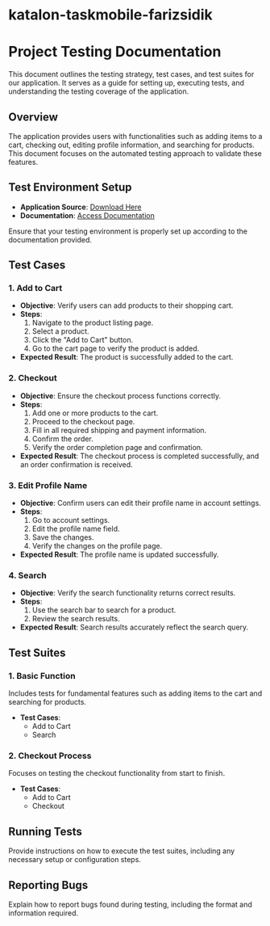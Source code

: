 # katalon-taskmobile-farizsidik

# Project Testing Documentation

This document outlines the testing strategy, test cases, and test suites for our application. It serves as a guide for setting up, executing tests, and understanding the testing coverage of the application.

## Overview

The application provides users with functionalities such as adding items to a cart, checking out, editing profile information, and searching for products. This document focuses on the automated testing approach to validate these features.

## Test Environment Setup

- **Application Source**: [Download Here](https://drive.google.com/file/d/1pDaVl6G1vgj1HjB6SpLyhtmrqkwKj0oj/view?usp=drive_link)
- **Documentation**: [Access Documentation](https://drive.google.com/drive/folders/1kokVuWiC0ueFub_rceIYQoNzrZNF3z5b?usp=drive_link)

Ensure that your testing environment is properly set up according to the documentation provided.

## Test Cases

### 1. Add to Cart

- **Objective**: Verify users can add products to their shopping cart.
- **Steps**:
  1. Navigate to the product listing page.
  2. Select a product.
  3. Click the "Add to Cart" button.
  4. Go to the cart page to verify the product is added.
- **Expected Result**: The product is successfully added to the cart.

### 2. Checkout

- **Objective**: Ensure the checkout process functions correctly.
- **Steps**:
  1. Add one or more products to the cart.
  2. Proceed to the checkout page.
  3. Fill in all required shipping and payment information.
  4. Confirm the order.
  5. Verify the order completion page and confirmation.
- **Expected Result**: The checkout process is completed successfully, and an order confirmation is received.

### 3. Edit Profile Name

- **Objective**: Confirm users can edit their profile name in account settings.
- **Steps**:
  1. Go to account settings.
  2. Edit the profile name field.
  3. Save the changes.
  4. Verify the changes on the profile page.
- **Expected Result**: The profile name is updated successfully.

### 4. Search

- **Objective**: Verify the search functionality returns correct results.
- **Steps**:
  1. Use the search bar to search for a product.
  2. Review the search results.
- **Expected Result**: Search results accurately reflect the search query.

## Test Suites

### 1. Basic Function

Includes tests for fundamental features such as adding items to the cart and searching for products.

- **Test Cases**:
  - Add to Cart
  - Search

### 2. Checkout Process

Focuses on testing the checkout functionality from start to finish.

- **Test Cases**:
  - Add to Cart
  - Checkout

## Running Tests

Provide instructions on how to execute the test suites, including any necessary setup or configuration steps.

## Reporting Bugs

Explain how to report bugs found during testing, including the format and information required.


